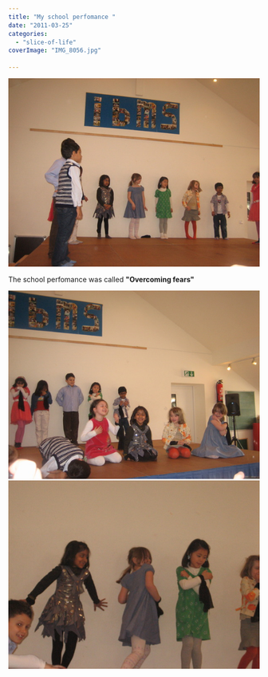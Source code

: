 ```yaml
---
title: "My school perfomance "
date: "2011-03-25"
categories: 
  - "slice-of-life"
coverImage: "IMG_8056.jpg"

---
```


![](images/IMG_8056.jpg)

The school perfomance was called **"Overcoming fears"**

![](images/IMG_8049.jpg)
![](images/IMG_8051.jpg)